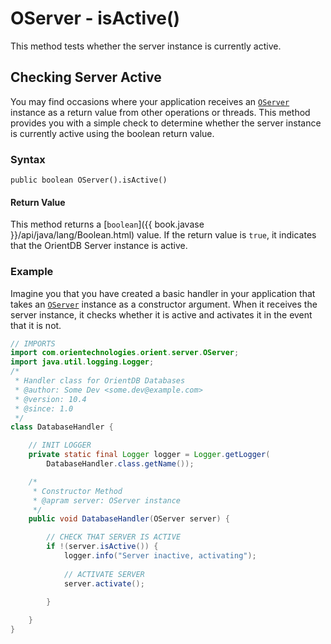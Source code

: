 
# OServer - isActive()

This method tests whether the server instance is currently active.

## Checking Server Active

You may find occasions where your application receives an [`OServer`](../OServer.md) instance as a return value from other operations or threads.  This method provides you with a simple check to determine whether the server instance is currently active using the boolean return value.

### Syntax

```
public boolean OServer().isActive()
```

#### Return Value

This method returns a [`boolean`]({{ book.javase }}/api/java/lang/Boolean.html) value.  If the return value is `true`, it indicates that the OrientDB Server instance is active.

### Example

Imagine you that you have created a basic handler in your application that takes an [`OServer`](../OServer.md) instance as a constructor argument.  When it receives the server instance, it checks whether it is active and activates it in the event that it is not.

```java
// IMPORTS
import com.orientechnologies.orient.server.OServer;
import java.util.logging.Logger;
/*
 * Handler class for OrientDB Databases
 * @author: Some Dev <some.dev@example.com>
 * @version: 10.4
 * @since: 1.0
 */
class DatabaseHandler {

	// INIT LOGGER
	private static final Logger logger = Logger.getLogger(
		DatabaseHandler.class.getName());

	/*
	 * Constructor Method
	 * @apram server: OServer instance
	 */
	public void DatabaseHandler(OServer server) {

		// CHECK THAT SERVER IS ACTIVE
		if !(server.isActive()) {
			logger.info("Server inactive, activating");
		
			// ACTIVATE SERVER
			server.activate();

		}
	
	}
}
```
